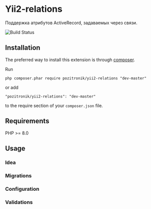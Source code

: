 Yii2-relations
==================
Поддержка атрибутов ActiveRecord, задаваемых через связи.

![Build Status](https://img.shields.io/github/actions/workflow/status/pozitronik/yii2-relations/ci.yml?branch=master)

Installation
------------

The preferred way to install this extension is through [composer](http://getcomposer.org/download/).

Run

```
php composer.phar require pozitronik/yii2-relations "dev-master"
```

or add

```
"pozitronik/yii2-relations": "dev-master"
```

to the require section of your `composer.json` file.

Requirements
------------

PHP >= 8.0

Usage
-----

### Idea

### Migrations

### Configuration

### Validations